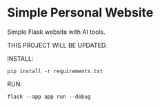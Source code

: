 # Simple Personal Website
Simple Flask website with AI tools.

THIS PROJECT WILL BE UPDATED.


INSTALL:
```shell
pip install -r requirements.txt
```

RUN:
```shell
flask --app app run --debug
```
